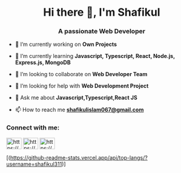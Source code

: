 <h1 align="center">Hi there 👋, I'm Shafikul</h1>
<h3 align="center">A passionate Web Developer</h3>

- 🔭 I’m currently working on **Own Projects**

- 🌱 I’m currently learning **Javascript, Typescript, React, Node.js, Express.js, MongoDB**

- 👯 I’m looking to collaborate on **Web Developer Team**

- 🤝 I’m looking for help with **Web Development Project**

- 💬 Ask me about **Javascript,Typescript,React JS**

- 📫 How to reach me **shafikulislam067@gmail.com**


<h3 align="left">Connect with me:</h3>
<p align="left">
<a href="https://linkedin.com/in/https://www.linkedin.com/in/shafikul-islam-023012211/" target="blank"><img align="center" src="https://raw.githubusercontent.com/rahuldkjain/github-profile-readme-generator/master/src/images/icons/Social/linked-in-alt.svg" alt="https://www.linkedin.com/in/shafikul-islam-023012211/" height="30" width="40" /></a>
<a href="https://stackoverflow.com/users/16122387/shafikul-islam" target="blank"><img align="center" src="https://raw.githubusercontent.com/rahuldkjain/github-profile-readme-generator/master/src/images/icons/Social/stack-overflow.svg" alt="https://stackoverflow.com/users/16122387/shafikul-islam" height="30" width="40" /></a>
 <a href="https://twitter.com/Shafiku78223934" target="blank"><img align="center" src="https://raw.githubusercontent.com/rahuldkjain/github-profile-readme-generator/master/src/images/icons/Social/twitter.svg" alt="https://stackoverflow.com/users/16122387/shafikul-islam" height="30" width="40" /></a> 
</p>

[(https://github-readme-stats.vercel.app/api/top-langs/?username=shafikul311)]











